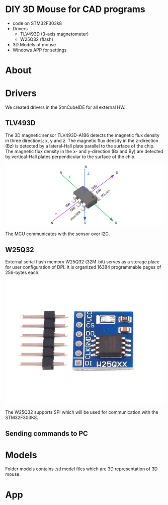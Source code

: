 # DIY 3D Mouse for CAD programs
- code on STM32F303k8
- Drivers
    - TLV493D (3-axis magnetometer)
    - W25Q32 (flash)
- 3D Models of mouse
- Windows APP for settings 
# About 

# Drivers
We created drivers in the StmCubeIDE for all external HW. 
## TLV493D
The 3D magnetic sensor TLV493D-A1B6 detects the magnetic flux density in three directions; x, y and z. The
magnetic flux density in the z-direction (Bz) is detected by a lateral-Hall plate parallel to the surface of the
chip. The magnetic flux density in the x- and y-direction (Bx and By) are detected by vertical-Hall plates
perpendicular to the surface of the chip.

<p align="center">
    <img src="img/tlv493d.png" width="" title="GPIO pin block scheme">
</p>

The MCU communicates with the sensor over I2C. 
## W25Q32
External serial flash memory W25Q32 (32M-bit) serves as a storage place for user configuration of DPI.
It is organized 16384 programmable pages of 256-bytes each.

<p align="center">
    <img src="img/w25q32.jpg" width="" title="Flash W25Q32">
</p>

The W25Q32 supports SPI which will be used for communication with the STM32F303K8.
## Sending commands to PC 
# Models
Folder models contains .stl model files which are 3D representation of 3D mouse.   
# App
